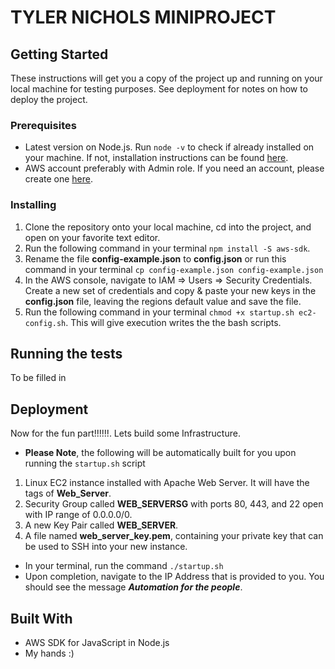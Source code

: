 # TYLER NICHOLS MINIPROJECT

## Getting Started

These instructions will get you a copy of the project up and running on your local machine for testing purposes. See deployment for notes on how to deploy the project.

### Prerequisites
- Latest version on Node.js. Run ```node -v``` to check if already installed on your machine. If not, installation instructions can be found [here](https://nodejs.org/en/download/).
- AWS account preferably with Admin role. If you need an account, please create one [here](https://portal.aws.amazon.com/billing/signup?redirect_url=https%3A%2F%2Faws.amazon.com%2Fregistration-confirmation#/start).

### Installing
1. Clone the repository onto your local machine, cd into the project, and open on your favorite text editor.
2. Run the following command in your terminal ```npm install -S aws-sdk```.
3. Rename the file **config-example.json** to **config.json** or run this command in your terminal ```cp config-example.json config-example.json```
4. In the AWS console, navigate to IAM => Users => Security Credentials. Create a new set of credentials and copy & paste your new keys in the **config.json** file, leaving the regions default value and save the file. 
5. Run the following command in your terminal ```chmod +x startup.sh ec2-config.sh```. This will give execution writes the the bash scripts.

## Running the tests

To be filled in


## Deployment
Now for the fun part!!!!!!. Lets build some Infrastructure.
- **Please Note**, the following will be automatically built for you upon running the ```startup.sh``` script
1. Linux EC2 instance installed with Apache Web Server. It will have the tags of **Web_Server**.
2. Security Group called **WEB_SERVERSG** with ports 80, 443, and 22 open with IP range of 0.0.0.0/0.
3. A new Key Pair called **WEB_SERVER**.
4. A file named **web_server_key.pem**, containing your private key that can be used to SSH into your new instance.
- In your terminal, run the command ```./startup.sh```
- Upon completion, navigate to the IP Address that is provided to you. You should see the message ***Automation for the people***.

## Built With
- AWS SDK for JavaScript in Node.js
- My hands :)
